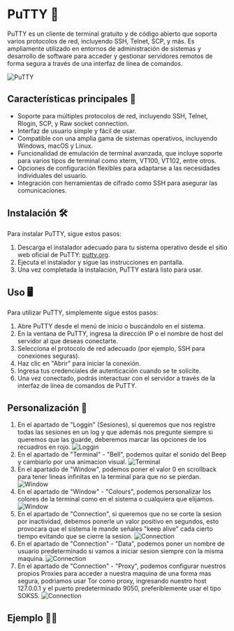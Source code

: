 # PuTTY 🚀

PuTTY es un cliente de terminal gratuito y de código abierto que soporta varios protocolos de red, incluyendo SSH, Telnet, SCP, y más. Es ampliamente utilizado en entornos de administración de sistemas y desarrollo de software para acceder y gestionar servidores remotos de forma segura a través de una interfaz de línea de comandos.

![PuTTY](/Images/icon.jpg)

## Características principales 🎯

- Soporte para múltiples protocolos de red, incluyendo SSH, Telnet, Rlogin, SCP, y Raw socket connection.
- Interfaz de usuario simple y fácil de usar.
- Compatible con una amplia gama de sistemas operativos, incluyendo Windows, macOS y Linux.
- Funcionalidad de emulación de terminal avanzada, que incluye soporte para varios tipos de terminal como xterm, VT100, VT102, entre otros.
- Opciones de configuración flexibles para adaptarse a las necesidades individuales del usuario.
- Integración con herramientas de cifrado como SSH para asegurar las comunicaciones.

## Instalación 🛠️

Para instalar PuTTY, sigue estos pasos:

1. Descarga el instalador adecuado para tu sistema operativo desde el sitio web oficial de PuTTY: [putty.org](https://www.putty.org/).
2. Ejecuta el instalador y sigue las instrucciones en pantalla.
3. Una vez completada la instalación, PuTTY estará listo para usar.

## Uso 🖥️

Para utilizar PuTTY, simplemente sigue estos pasos:

1. Abre PuTTY desde el menú de inicio o buscándolo en el sistema.
2. En la ventana de PuTTY, ingresa la dirección IP o el nombre de host del servidor al que deseas conectarte.
3. Selecciona el protocolo de red adecuado (por ejemplo, SSH para conexiones seguras).
4. Haz clic en "Abrir" para iniciar la conexión.
5. Ingresa tus credenciales de autenticación cuando se te solicite.
6. Una vez conectado, podrás interactuar con el servidor a través de la interfaz de línea de comandos de PuTTY.

## Personalización 🧢

1. En el apartado de "Loggin" (Sesiones), si queremos que nos registre todas las sesiones en un log y que además 
   nos pregunte siempre si queremos que las guarde, deberemos marcar las opciones de los recuadros en rojo.
![Loggin](/Images/img-1.png)
2. En el apartado de "Terminal" - "Bell", podemos quitar el sonido del Beep y cambiarlo por una animacion visual.
![Terminal](/Images/img-2.png)
3. En el apartado de "Window", podemos poner el valor 0 en scrollback para tener lineas infinitas en la terminal para que no se pierdan.
![Window](/Images/img-3.png)
4. En el apartado de "Window" - "Colours", podemos personalizar los colores de la terminal como en el sistema o cualquiera que elijamos.
![Window](/Images/img-4.png)
5. En el apartado de "Connection", si queremos que no se corte la sesion por inactividad, debemos ponerle un valor positivo en segundos,
esto provocara que el sistema le mande señales "keep alive" cada cierto tiempo evitando que se cierre la sesion.
![Connection](/Images/img-5.png)
6. En el apartado de "Connection" - "Data", podemos poner un nombre de usuario predeterminado si vamos a iniciar sesion siempre con la misma maquina.
![Connection](/Images/img-6.png)
7. En el apartado de "Connection" - "Proxy", podemos configurar nuestros propios Proxies para acceder a nuestra maquina de una forma mas segura, 
   podriamos usar Tor como proxy, ingresando nuestro host 127.0.0.1 y el puerto predeterminado 9050, preferiblemente usar el tipo SOKS5.
![Connection](/Images/img-7.png)

## Ejemplo 👨‍💻


